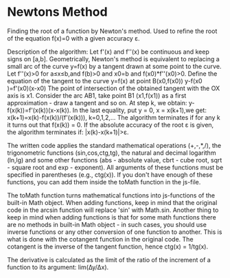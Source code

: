 # Newtons Method
Finding the root of a function by Newton's method.
Used to refine the root of the equation f(x)=0 with a given accuracy ε.

Description of the algorithm:
Let f'(x) and f''(x) be continuous and keep signs on [a,b]. Geometrically, Newton's method is equivalent to replacing a small arc of the curve y=f(x) by a tangent drawn at some point to the curve.
Let f''(x)>0 for a≤x≤b,and f(b)>0 and
x0=b and f(x0)*f''(x0)>0.
Define the equation of the tangent to the curve y=f(x) at point B(x0,f(x0))
y-f(x0 )=f'(x0)(x-x0)
The point of intersection of the obtained tangent with the OX axis is x1.
Consider the arc AB1, take point B1 (x1,f(x1)) as a first approximation - draw a tangent and so on. At step k, we obtain:
y-f(x(k))=f'(x(k))(x-x(k)).
In the last equality, put y = 0, x = x(k+1),we get:
x(k+1)=x(k)-f(x(k))/(f'(x(k))), k=0,1,2,...
The algorithm terminates if for any k it turns out that f(x(k)) = 0. If the absolute accuracy of the root ε is given, the algorithm terminates if:
|x(k)-x(k+1)|>ε.

The written code applies the standard mathematical operations (+,-,*,/), the trigonometric functions (sin,cos,ctg,tg), the natural and decimal logarithm (ln,lg) and some other functions (abs - absolute value, cbrt - cube root, sqrt - square root and exp - exponent). All arguments of these functions must be specified in parentheses (e.g., ctg(x)). If you don't have enough of these functions, you can add them inside the toMath function in the js-file.

The toMath function turns mathematical functions into js-functions of the built-in Math object. When adding functions, keep in mind that the original code in the arcsin function will replace 'sin' with Math.sin. Another thing to keep in mind when adding functions is that for some math functions there are no methods in built-in Math object - in such cases, you should use inverse functions or any other conversion of one function to another. This is what is done with the cotangent function in the original code. The cotangent is the inverse of the tangent function, hence ctg(x) = 1/tg(x).

The derivative is calculated as the limit of the ratio of the increment of a function to its argument: lim(∆y/∆x).

